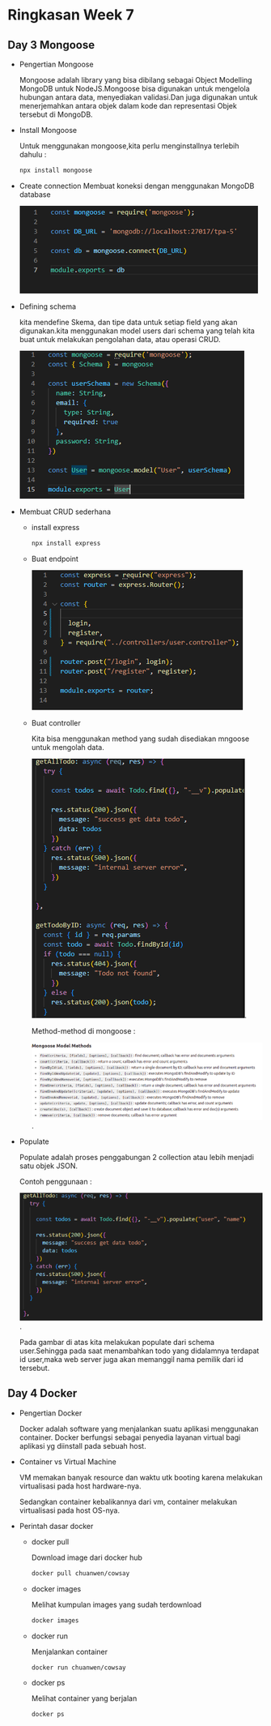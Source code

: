 # Ringkasan Week 7

## Day 3 Mongoose

- Pengertian Mongoose

  Mongoose adalah library yang bisa dibilang sebagai Object Modelling MongoDB untuk NodeJS.Mongoose bisa digunakan untuk mengelola hubungan antara data, menyediakan validasi.Dan juga digunakan untuk menerjemahkan antara objek dalam kode dan representasi Objek tersebut di MongoDB.

- Install Mongoose
  
  Untuk menggunakan mongoose,kita perlu menginstallnya terlebih dahulu :

  ```bash
  npx install mongoose
  ```

- Create connection 
  Membuat koneksi dengan menggunakan MongoDB database

  ![img 1](Gambar/gambar1.PNG)

- Defining schema

  kita mendefine Skema, dan tipe data untuk setiap field yang akan digunakan.kita menggunakan model users dari schema yang telah kita buat untuk melakukan pengolahan data, atau operasi CRUD.

  
  ![img 2](Gambar/gambar2.PNG)

- Membuat CRUD sederhana

  - install express
    
    ```bash
    npx install express
    ```
  
  - Buat endpoint
    
    ![img 3](Gambar/gambar3.PNG)

  - Buat controller
    
    Kita bisa menggunakan method yang sudah disediakan mngoose untuk mengolah data.

    ![img 4](Gambar/gambar4.PNG).

    Method-method di mongoose :
    
    ![img 5](Gambar/gambar5.PNG).

- Populate
  
  Populate adalah proses penggabungan 2 collection atau lebih menjadi satu objek JSON.
  
  Contoh penggunaan :

  ![img 6](Gambar/gambar6.PNG).

  Pada gambar di atas kita melakukan populate dari schema user.Sehingga pada saat menambahkan todo yang didalamnya terdapat id user,maka web server juga akan memanggil nama pemilik dari id tersebut.

## Day 4 Docker

- Pengertian Docker

  Docker adalah software yang menjalankan suatu aplikasi menggunakan container. Docker berfungsi sebagai penyedia layanan virtual bagi aplikasi yg diinstall pada sebuah host. 

- Container vs Virtual Machine

  VM memakan banyak resource dan waktu utk booting karena melakukan virtualisasi pada host hardware-nya. 

  Sedangkan container kebalikannya dari vm, container melakukan virtualisasi pada host OS-nya.

- Perintah dasar docker
  
  - docker pull

    Download image dari docker hub

    ```bash
    docker pull chuanwen/cowsay
    ```

  - docker images

     Melihat kumpulan images yang sudah terdownload

    ```bash
    docker images
    ```

  - docker run

    Menjalankan container

    ```bash
    docker run chuanwen/cowsay
    ```

  - docker ps
  
    Melihat container yang berjalan


    ```bash
    docker ps
    ```

 


    




   

